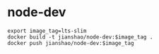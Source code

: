 # node-dev

~~~ shell
export image_tag=lts-slim
docker build -t jianshao/node-dev:$image_tag .
docker push jianshao/node-dev:$image_tag
~~~

